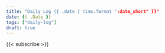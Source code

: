 ```yaml
---
title: "Daily Log {{ .date | time.format ":date_short" }}"
date: {{ .Date }}
tags: ["daily-log"]
draft: true
---
```




{{< subscribe >}}
